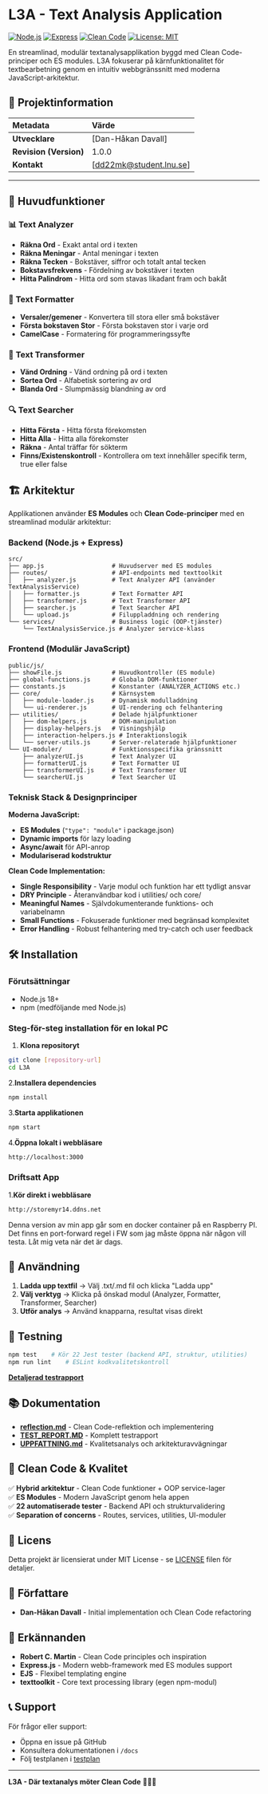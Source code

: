 # L3A - Text Analysis Application

[![Node.js](https://img.shields.io/badge/Node.js-18%2B-green.svg)](https://nodejs.org/)
[![Express](https://img.shields.io/badge/Express-5.1.0-blue.svg)](https://expressjs.com/)
[![Clean Code](https://img.shields.io/badge/Clean%20Code-Compliant-brightgreen.svg)](https://github.com/ryanmcdermott/clean-code-javascript)
[![License: MIT](https://img.shields.io/badge/License-MIT-yellow.svg)](https://opensource.org/licenses/MIT)

En streamlinad, modulär textanalysapplikation byggd med Clean Code-principer och ES modules. L3A fokuserar på kärnfunktionalitet för textbearbetning genom en intuitiv webbgränssnitt med moderna JavaScript-arkitektur.

## 👤 Projektinformation

| Metadata | Värde |
| :--- | :--- |
| **Utvecklare** | [Dan-Håkan Davall] |
| **Revision (Version)** | 1.0.0 |
| **Kontakt** | [dd22mk@student.lnu.se] |

---

## 🚀 Huvudfunktioner

### 📊 **Text Analyzer**

- **Räkna Ord** - Exakt antal ord i texten
- **Räkna Meningar** - Antal meningar i texten
- **Räkna Tecken** - Bokstäver, siffror och totalt antal tecken
- **Bokstavsfrekvens** - Fördelning av bokstäver i texten
- **Hitta Palindrom** - Hitta ord som stavas likadant fram och bakåt

### 🎨 **Text Formatter**

- **Versaler/gemener** - Konvertera till stora eller små bokstäver
- **Första bokstaven Stor** - Första bokstaven stor i varje ord
- **CamelCase** - Formatering för programmeringssyfte

### 🔄 **Text Transformer**

- **Vänd Ordning** - Vänd ordning på ord i texten
- **Sortea Ord** - Alfabetisk sortering av ord
- **Blanda Ord** - Slumpmässig blandning av ord

### 🔍 **Text Searcher**

- **Hitta Första** - Hitta första förekomsten
- **Hitta Alla** - Hitta alla förekomster
- **Räkna** - Antal träffar för sökterm
- **Finns/Existenskontroll** - Kontrollera om text innehåller specifik term, true eller false

## 🏗️ Arkitektur

Applikationen använder **ES Modules** och **Clean Code-principer** med en streamlinad modulär arkitektur:

### Backend (Node.js + Express)

```text
src/
├── app.js                   # Huvudserver med ES modules
├── routes/                  # API-endpoints med texttoolkit
│   ├── analyzer.js          # Text Analyzer API (använder TextAnalysisService)
│   ├── formatter.js         # Text Formatter API  
│   ├── transformer.js       # Text Transformer API
│   ├── searcher.js          # Text Searcher API
│   └── upload.js            # Filuppladdning och rendering
└── services/                # Business logic (OOP-tjänster)
    └── TextAnalysisService.js # Analyzer service-klass
```

### Frontend (Modulär JavaScript)

```text
public/js/
├── showFile.js              # Huvudkontroller (ES module)
├── global-functions.js      # Globala DOM-funktioner
├── constants.js             # Konstanter (ANALYZER_ACTIONS etc.)
├── core/                    # Kärnsystem
│   ├── module-loader.js     # Dynamisk modulladdning
│   └── ui-renderer.js       # UI-rendering och felhantering
├── utilities/               # Delade hjälpfunktioner
│   ├── dom-helpers.js       # DOM-manipulation
│   ├── display-helpers.js   # Visningshjälp
│   ├── interaction-helpers.js # Interaktionslogik
│   └── server-utils.js      # Server-relaterade hjälpfunktioner
└── UI-moduler/              # Funktionsspecifika gränssnitt
    ├── analyzerUI.js        # Text Analyzer UI
    ├── formatterUI.js       # Text Formatter UI
    ├── transformerUI.js     # Text Transformer UI
    └── searcherUI.js        # Text Searcher UI
```

### Teknisk Stack & Designprinciper

**Moderna JavaScript:**

- **ES Modules** (`"type": "module"` i package.json)
- **Dynamic imports** för lazy loading
- **Async/await** för API-anrop
- **Modulariserad kodstruktur**

**Clean Code Implementation:**

- **Single Responsibility** - Varje modul och funktion har ett tydligt ansvar
- **DRY Principle** - Återanvändbar kod i utilities/ och core/
- **Meaningful Names** - Självdokumenterande funktions- och variabelnamn
- **Small Functions** - Fokuserade funktioner med begränsad komplexitet
- **Error Handling** - Robust felhantering med try-catch och user feedback

## 🛠️ Installation

### Förutsättningar

- Node.js 18+
- npm (medföljande med Node.js)

### Steg-för-steg installation för en lokal PC

1. **Klona repositoryt**

```bash
git clone [repository-url]
cd L3A
```

2.**Installera dependencies**

```bash
npm install
```

3.**Starta applikationen**

```bash
npm start
```

4.**Öppna lokalt i webbläsare**

```HTML
http://localhost:3000
```

### Driftsatt App

1.**Kör direkt i webbläsare**

```HTML
http://storemyr14.ddns.net
```

Denna version av min app går som en docker container på en Raspberry PI. Det finns en port-forward regel i FW som jag måste öppna när någon vill testa. Låt mig veta när det är dags.

## 📖 Användning

1. **Ladda upp textfil** → Välj .txt/.md fil och klicka "Ladda upp"
2. **Välj verktyg** → Klicka på önskad modul (Analyzer, Formatter, Transformer, Searcher)
3. **Utför analys** → Använd knapparna, resultat visas direkt

## 🧪 Testning

```bash
npm test    # Kör 22 Jest tester (backend API, struktur, utilities)
npm run lint    # ESLint kodkvalitetskontroll
```

**[Detaljerad testrapport](TEST_REPORT.MD)**

## 📚 Dokumentation

- **[reflection.md](reflection.md)** - Clean Code-reflektion och implementering
- **[TEST_REPORT.MD](TEST_REPORT.MD)** - Komplett testrapport
- **[UPPFATTNING.md](UPPFATTNING.md)** - Kvalitetsanalys och arkitekturavvägningar

## 🎯 Clean Code & Kvalitet

✅ **Hybrid arkitektur** - Clean Code funktioner + OOP service-lager  
✅ **ES Modules** - Modern JavaScript genom hela appen  
✅ **22 automatiserade tester** - Backend API och strukturvalidering  
✅ **Separation of concerns** - Routes, services, utilities, UI-moduler

## 📄 Licens

Detta projekt är licensierat under MIT License - se [LICENSE](LICENSE) filen för detaljer.

## 👥 Författare

- **Dan-Håkan Davall** - Initial implementation och Clean Code refactoring

## 🙏 Erkännanden

- **Robert C. Martin** - Clean Code principles och inspiration
- **Express.js** - Modern webb-framework med ES modules support
- **EJS** - Flexibel templating engine
- **texttoolkit** - Core text processing library (egen npm-modul)

## 📞 Support

För frågor eller support:

- Öppna en issue på GitHub
- Konsultera dokumentationen i `/docs`
- Följ testplanen i [testplan](`TESTPLAN.md`)

---

**L3A - Där textanalys möter Clean Code** 🚀📝✨
